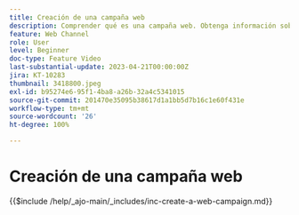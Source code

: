 ```yaml
---
title: Creación de una campaña web
description: Comprender qué es una campaña web. Obtenga información sobre cómo configurar las propiedades de campaña web, revisarlas y publicarlas.
feature: Web Channel
role: User
level: Beginner
doc-type: Feature Video
last-substantial-update: 2023-04-21T00:00:00Z
jira: KT-10283
thumbnail: 3418800.jpeg
exl-id: b95274e6-95f1-4ba8-a26b-32a4c5341015
source-git-commit: 201470e35095b38617d1a1bb5d7b16c1e60f431e
workflow-type: tm+mt
source-wordcount: '26'
ht-degree: 100%

---
```


# Creación de una campaña web

{{$include /help/_ajo-main/_includes/inc-create-a-web-campaign.md}}
